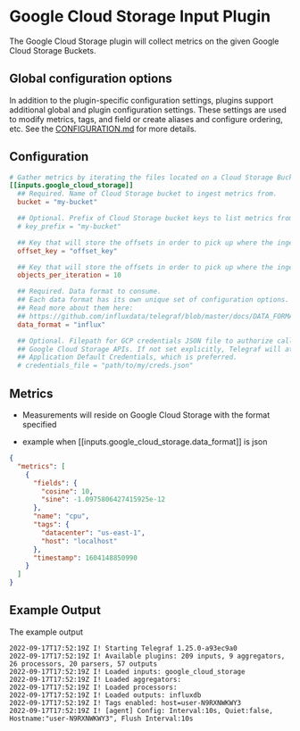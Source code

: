 # Google Cloud Storage Input Plugin

The Google Cloud Storage plugin will collect metrics
on the given Google Cloud Storage Buckets.

## Global configuration options <!-- @/docs/includes/plugin_config.md -->

In addition to the plugin-specific configuration settings, plugins support
additional global and plugin configuration settings. These settings are used to
modify metrics, tags, and field or create aliases and configure ordering, etc.
See the [CONFIGURATION.md][CONFIGURATION.md] for more details.

[CONFIGURATION.md]: ../../../docs/CONFIGURATION.md#plugins

## Configuration

```toml @sample.conf
# Gather metrics by iterating the files located on a Cloud Storage Bucket.
[[inputs.google_cloud_storage]]
  ## Required. Name of Cloud Storage bucket to ingest metrics from.
  bucket = "my-bucket"

  ## Optional. Prefix of Cloud Storage bucket keys to list metrics from.
  # key_prefix = "my-bucket"

  ## Key that will store the offsets in order to pick up where the ingestion was left.
  offset_key = "offset_key"

  ## Key that will store the offsets in order to pick up where the ingestion was left.
  objects_per_iteration = 10

  ## Required. Data format to consume.
  ## Each data format has its own unique set of configuration options.
  ## Read more about them here:
  ## https://github.com/influxdata/telegraf/blob/master/docs/DATA_FORMATS_INPUT.md
  data_format = "influx"

  ## Optional. Filepath for GCP credentials JSON file to authorize calls to
  ## Google Cloud Storage APIs. If not set explicitly, Telegraf will attempt to use
  ## Application Default Credentials, which is preferred.
  # credentials_file = "path/to/my/creds.json"
```

## Metrics

- Measurements will reside on Google Cloud Storage with the format specified

- example when [[inputs.google_cloud_storage.data_format]] is json

```json
{
  "metrics": [
    {
      "fields": {
        "cosine": 10,
        "sine": -1.0975806427415925e-12
      },
      "name": "cpu",
      "tags": {
        "datacenter": "us-east-1",
        "host": "localhost"
      },
      "timestamp": 1604148850990
    }
  ]
}
```

## Example Output

The example output

```shell
2022-09-17T17:52:19Z I! Starting Telegraf 1.25.0-a93ec9a0
2022-09-17T17:52:19Z I! Available plugins: 209 inputs, 9 aggregators, 26 processors, 20 parsers, 57 outputs
2022-09-17T17:52:19Z I! Loaded inputs: google_cloud_storage
2022-09-17T17:52:19Z I! Loaded aggregators:
2022-09-17T17:52:19Z I! Loaded processors:
2022-09-17T17:52:19Z I! Loaded outputs: influxdb
2022-09-17T17:52:19Z I! Tags enabled: host=user-N9RXNWKWY3
2022-09-17T17:52:19Z I! [agent] Config: Interval:10s, Quiet:false, Hostname:"user-N9RXNWKWY3", Flush Interval:10s
```
